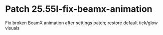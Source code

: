 # Patch 25.55l-fix-beamx-animation

Fix broken BeamX animation after settings patch; restore default tick/glow visuals
